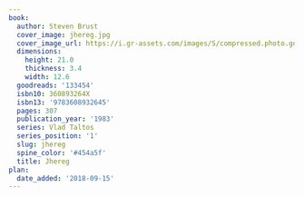 ```yaml
---
book:
  author: Steven Brust
  cover_image: jhereg.jpg
  cover_image_url: https://i.gr-assets.com/images/S/compressed.photo.goodreads.com/books/1328204364l/133454._SX98_.jpg
  dimensions:
    height: 21.0
    thickness: 3.4
    width: 12.6
  goodreads: '133454'
  isbn10: 360893264X
  isbn13: '9783608932645'
  pages: 307
  publication_year: '1983'
  series: Vlad Taltos
  series_position: '1'
  slug: jhereg
  spine_color: '#454a5f'
  title: Jhereg
plan:
  date_added: '2018-09-15'
---
```

